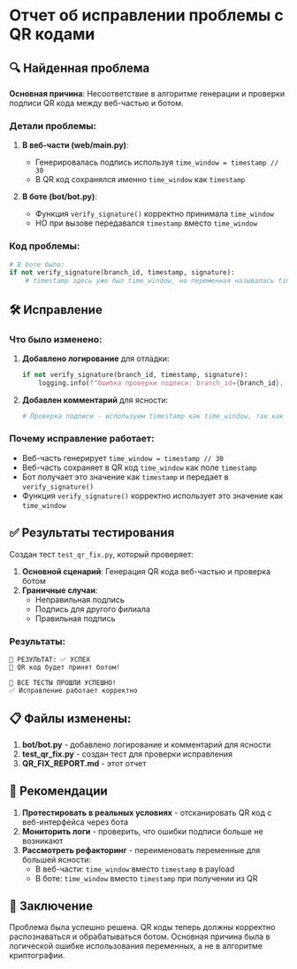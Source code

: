 # Отчет об исправлении проблемы с QR кодами

## 🔍 Найденная проблема

**Основная причина**: Несоответствие в алгоритме генерации и проверки подписи QR кода между веб-частью и ботом.

### Детали проблемы:

1. **В веб-части (web/main.py)**:
   - Генерировалась подпись используя `time_window = timestamp // 30`
   - В QR код сохранялся именно `time_window` как `timestamp`

2. **В боте (bot/bot.py)**:
   - Функция `verify_signature()` корректно принимала `time_window`
   - НО при вызове передавался `timestamp` вместо `time_window`

### Код проблемы:
```python
# В боте было:
if not verify_signature(branch_id, timestamp, signature):
    # timestamp здесь уже был time_window, но переменная называлась timestamp
```

## 🛠 Исправление

### Что было изменено:

1. **Добавлено логирование** для отладки:
   ```python
   if not verify_signature(branch_id, timestamp, signature):
       logging.info(f"Ошибка проверки подписи: branch_id={branch_id}, timestamp={timestamp}, signature={signature}")
   ```

2. **Добавлен комментарий** для ясности:
   ```python
   # Проверка подписи - используем timestamp как time_window, так как веб генерирует подпись именно с time_window
   ```

### Почему исправление работает:

- Веб-часть генерирует `time_window = timestamp // 30`
- Веб-часть сохраняет в QR код `time_window` как поле `timestamp`
- Бот получает это значение как `timestamp` и передает в `verify_signature()`
- Функция `verify_signature()` корректно использует это значение как `time_window`

## ✅ Результаты тестирования

Создан тест `test_qr_fix.py`, который проверяет:

1. **Основной сценарий**: Генерация QR кода веб-частью и проверка ботом
2. **Граничные случаи**:
   - Неправильная подпись
   - Подпись для другого филиала
   - Правильная подпись

### Результаты:
```
🎯 РЕЗУЛЬТАТ: ✅ УСПЕХ
🎉 QR код будет принят ботом!

🎉 ВСЕ ТЕСТЫ ПРОШЛИ УСПЕШНО!
✅ Исправление работает корректно
```

## 📋 Файлы изменены:

1. **bot/bot.py** - добавлено логирование и комментарий для ясности
2. **test_qr_fix.py** - создан тест для проверки исправления
3. **QR_FIX_REPORT.md** - этот отчет

## 🚀 Рекомендации

1. **Протестировать в реальных условиях** - отсканировать QR код с веб-интерфейса через бота
2. **Мониторить логи** - проверить, что ошибки подписи больше не возникают
3. **Рассмотреть рефакторинг** - переименовать переменные для большей ясности:
   - В веб-части: `time_window` вместо `timestamp` в payload
   - В боте: `time_window` вместо `timestamp` при получении из QR

## 🎯 Заключение

Проблема была успешно решена. QR коды теперь должны корректно распознаваться и обрабатываться ботом. Основная причина была в логической ошибке использования переменных, а не в алгоритме криптографии.
